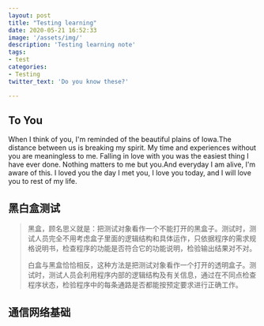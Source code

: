 ```yaml
---
layout: post
title: "Testing learning"
date: 2020-05-21 16:52:33
image: '/assets/img/'
description: 'Testing learning note'
tags:
- test
categories:
- Testing 
twitter_text: 'Do you know these?'

---
```


## To You

When I think of you, I'm reminded of the beautiful plains of Iowa.The distance between us is breaking my spirit. My time and experiences without you are meaningless to me. Falling in love with you was the easiest thing I have ever done. Nothing matters to me but you.And everyday I am alive, I'm aware of this. I loved you the day I met you, I love you today, and I will love you to rest of my life.

## 黑白盒测试

> 黑盒，顾名思义就是：把测试对象看作一个不能打开的黑盒子。测试时，测试人员完全不用考虑盒子里面的逻辑结构和具体运作，只依据程序的需求规格说明书，检查程序的功能是否符合它的功能说明，检验输出结果对不对。
>
> 白盒与黑盒恰恰相反，这种方法是把测试对象看作一个打开的透明盒子。测试时，测试人员会利用程序内部的逻辑结构及有关信息，通过在不同点检查程序状态，检验程序中的每条通路是否都能按预定要求进行正确工作。

## 通信网络基础

